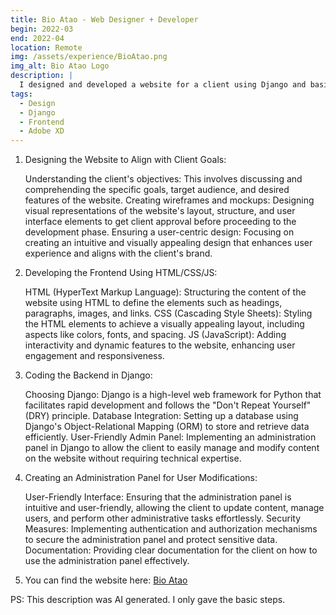 ```yaml
---
title: Bio Atao - Web Designer + Developer
begin: 2022-03
end: 2022-04
location: Remote
img: /assets/experience/BioAtao.png
img_alt: Bio Atao Logo
description: |
  I designed and developed a website for a client using Django and basic HTML/CSS/JS.
tags:
  - Design
  - Django
  - Frontend
  - Adobe XD
---
```


1. Designing the Website to Align with Client Goals:

    Understanding the client's objectives: This involves discussing and comprehending the specific goals, target audience, and desired features of the website.
    Creating wireframes and mockups: Designing visual representations of the website's layout, structure, and user interface elements to get client approval before proceeding to the development phase.
    Ensuring a user-centric design: Focusing on creating an intuitive and visually appealing design that enhances user experience and aligns with the client's brand.

2. Developing the Frontend Using HTML/CSS/JS:

    HTML (HyperText Markup Language): Structuring the content of the website using HTML to define the elements such as headings, paragraphs, images, and links.
    CSS (Cascading Style Sheets): Styling the HTML elements to achieve a visually appealing layout, including aspects like colors, fonts, and spacing.
    JS (JavaScript): Adding interactivity and dynamic features to the website, enhancing user engagement and responsiveness.

3. Coding the Backend in Django:

    Choosing Django: Django is a high-level web framework for Python that facilitates rapid development and follows the "Don't Repeat Yourself" (DRY) principle.
    Database Integration: Setting up a database using Django's Object-Relational Mapping (ORM) to store and retrieve data efficiently.
    User-Friendly Admin Panel: Implementing an administration panel in Django to allow the client to easily manage and modify content on the website without requiring technical expertise.

4. Creating an Administration Panel for User Modifications:

    User-Friendly Interface: Ensuring that the administration panel is intuitive and user-friendly, allowing the client to update content, manage users, and perform other administrative tasks effortlessly.
    Security Measures: Implementing authentication and authorization mechanisms to secure the administration panel and protect sensitive data.
    Documentation: Providing clear documentation for the client on how to use the administration panel effectively.

5. You can find the website here: [Bio Atao](http://www.bioduportzic.bzh/)

PS: This description was AI generated. I only gave the basic steps.
